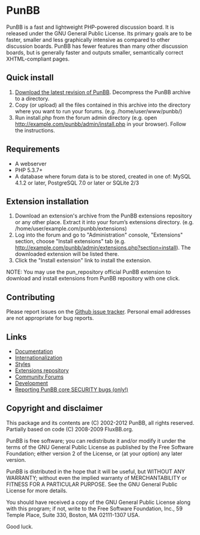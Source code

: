 # PunBB

PunBB is a fast and lightweight PHP-powered discussion board. It is released under the GNU General Public License. Its primary goals are to be faster, smaller and less graphically intensive as compared to other discussion boards. PunBB has fewer features than many other discussion boards, but is generally faster and outputs smaller, semantically correct XHTML-compliant pages.

## Quick install
 1. [Download the latest revision of PunBB](https://github.com/MioVisman/punbb/archive/refs/heads/master.zip). Decompress the PunBB archive to a directory.
 2. Copy (or upload) all the files contained in this archive into the directory where you want to run your forums. (e.g. /home/user/www/punbb/)
 3. Run install.php from the forum admin directory (e.g. open http://example.com/punbb/admin/install.php in your browser). Follow the instructions.

## Requirements
 - A webserver
 - PHP 5.3.7+
 - A database where forum data is to be stored, created in one of: MySQL 4.1.2 or later, PostgreSQL 7.0 or later or SQLite 2/3

## Extension installation
 1. Download an extension's archive from the PunBB extensions repository or any other place. Extract it into your forum’s extensions directory. (e.g. /home/user/example.com/punbb/extensions)
 2. Log into the forum and go to "Administration" console, "Extensions" section, choose "Install extensions" tab (e.g. http://example.com/punbb/admin/extensions.php?section=install). The downloaded extension will be listed there.
 3. Click the "Install extension" link to install the extension.

NOTE: You may use the pun_repository official PunBB extension to download and install extensions from PunBB repository with one click.

## Contributing

Please report issues on the [Github issue tracker](https://github.com/MioVisman/punbb/issues).
Personal email addresses are not appropriate for bug reports.

## Links
 - [Documentation](https://punbb.informer.com/wiki/)
 - [Internationalization](https://punbb.informer.com/wiki/punbb13/language_packs)
 - [Styles](https://punbb.informer.com/wiki/punbb13/syles)
 - [Extensions repository](https://punbb.informer.com/extensions/)
 - [Community Forums](https://punbb.informer.com/forums/)
 - [Development](https://github.com/MioVisman/punbb)
 - [Reporting PunBB core SECURITY bugs (only!)](mailto:mio.visman@yandex.ru)

## Copyright and disclaimer
This package and its contents are (C) 2002-2012 PunBB, all rights reserved.
Partially based on code (C) 2008-2009 FluxBB.org.

PunBB is free software; you can redistribute it and/or modify it under the terms of the GNU General Public License as published by the Free Software Foundation; either version 2 of the License, or (at your option) any later version.

PunBB is distributed in the hope that it will be useful, but WITHOUT ANY WARRANTY; without even the implied warranty of MERCHANTABILITY or FITNESS FOR A PARTICULAR PURPOSE. See the GNU General Public License for more details.

You should have received a copy of the GNU General Public License along with this program; if not, write to the Free Software Foundation, Inc., 59 Temple Place, Suite 330, Boston, MA 02111-1307 USA.

Good luck.
